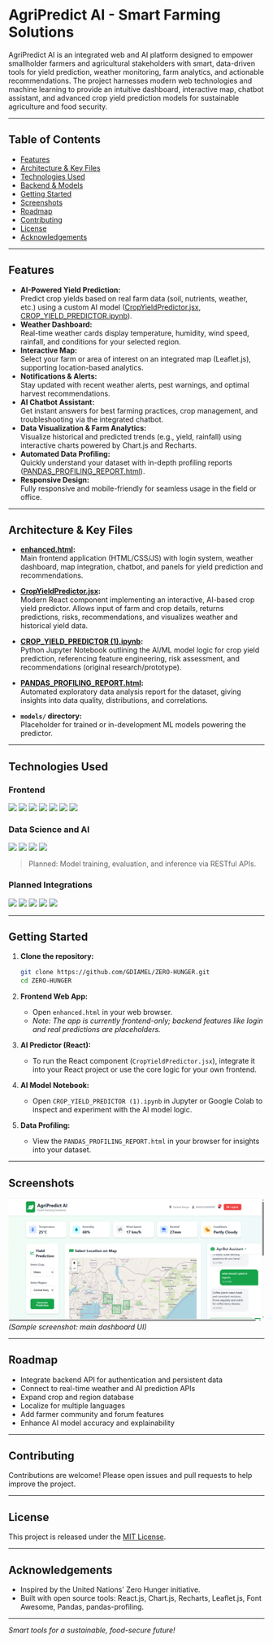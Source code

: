 # AgriPredict AI - Smart Farming Solutions

AgriPredict AI is an integrated web and AI platform designed to empower smallholder farmers and agricultural stakeholders with smart, data-driven tools for yield prediction, weather monitoring, farm analytics, and actionable recommendations. The project harnesses modern web technologies and machine learning to provide an intuitive dashboard, interactive map, chatbot assistant, and advanced crop yield prediction models for sustainable agriculture and food security.

---

## Table of Contents

- [Features](#features)
- [Architecture & Key Files](#architecture--key-files)
- [Technologies Used](#technologies-used)
- [Backend & Models](#backend--models)
- [Getting Started](#getting-started)
- [Screenshots](#screenshots)
- [Roadmap](#roadmap)
- [Contributing](#contributing)
- [License](#license)
- [Acknowledgements](#acknowledgements)

---

## Features

- **AI-Powered Yield Prediction:**  
  Predict crop yields based on real farm data (soil, nutrients, weather, etc.) using a custom AI model ([CropYieldPredictor.jsx](#cropyieldpredictorjsx), [CROP_YIELD_PREDICTOR.ipynb](#crop_yield_predictor-ipynb)).
- **Weather Dashboard:**  
  Real-time weather cards display temperature, humidity, wind speed, rainfall, and conditions for your selected region.
- **Interactive Map:**  
  Select your farm or area of interest on an integrated map (Leaflet.js), supporting location-based analytics.
- **Notifications & Alerts:**  
  Stay updated with recent weather alerts, pest warnings, and optimal harvest recommendations.
- **AI Chatbot Assistant:**  
  Get instant answers for best farming practices, crop management, and troubleshooting via the integrated chatbot.
- **Data Visualization & Farm Analytics:**  
  Visualize historical and predicted trends (e.g., yield, rainfall) using interactive charts powered by Chart.js and Recharts.
- **Automated Data Profiling:**  
  Quickly understand your dataset with in-depth profiling reports ([PANDAS_PROFILING_REPORT.html](#pandas_profiling_reporthtml)).
- **Responsive Design:**  
  Fully responsive and mobile-friendly for seamless usage in the field or office.

---

## Architecture & Key Files

- **[enhanced.html](enhanced.html):**  
  Main frontend application (HTML/CSS/JS) with login system, weather dashboard, map integration, chatbot, and panels for yield prediction and recommendations.

- **[CropYieldPredictor.jsx](CropYieldPredictor.jsx):**  
  Modern React component implementing an interactive, AI-based crop yield predictor. Allows input of farm and crop details, returns predictions, risks, recommendations, and visualizes weather and historical yield data.

- **[CROP_YIELD_PREDICTOR (1).ipynb](CROP_YIELD_PREDICTOR%20.ipynb):**  
  Python Jupyter Notebook outlining the AI/ML model logic for crop yield prediction, referencing feature engineering, risk assessment, and recommendations (original research/prototype).

- **[PANDAS_PROFILING_REPORT.html](PANDAS_PROFILING_REPORT.html):**  
  Automated exploratory data analysis report for the dataset, giving insights into data quality, distributions, and correlations.

- **`models/` directory:**  
  Placeholder for trained or in-development ML models powering the predictor.

---

## Technologies Used

### Frontend

<img src="https://img.shields.io/badge/HTML5-E34F26?style=for-the-badge&logo=html5&logoColor=white" height="30"/>
<img src="https://img.shields.io/badge/CSS3-1572B6?style=for-the-badge&logo=css3&logoColor=white" height="30"/>
<img src="https://img.shields.io/badge/React.js-61DAFB?style=for-the-badge&logo=react&logoColor=black" height="30"/>
<img src="https://img.shields.io/badge/Font%20Awesome-339AF0?style=for-the-badge&logo=fontawesome&logoColor=white" height="30"/>
<img src="https://img.shields.io/badge/Chart.js-F5788D?style=for-the-badge&logo=chartdotjs&logoColor=white" height="30"/>
<img src="https://img.shields.io/badge/Recharts-FF6F61?style=for-the-badge&logo=recharts&logoColor=white" height="30"/>
<img src="https://img.shields.io/badge/Leaflet.js-199900?style=for-the-badge&logo=leaflet&logoColor=white" height="30"/>

### Data Science and AI

<img src="https://img.shields.io/badge/Python-3776AB?style=for-the-badge&logo=python&logoColor=white" height="30"/>
<img src="https://img.shields.io/badge/Pandas-150458?style=for-the-badge&logo=pandas&logoColor=white" height="30"/>
<img src="https://img.shields.io/badge/Jupyter-F37626?style=for-the-badge&logo=jupyter&logoColor=white" height="30"/>
<img src="https://img.shields.io/badge/pandas--profiling-003B57?style=for-the-badge&logo=python&logoColor=white" height="30"/>

> Planned: Model training, evaluation, and inference via RESTful APIs.

### Planned Integrations

<img src="https://img.shields.io/badge/Java-007396?style=for-the-badge&logo=java&logoColor=white" height="30"/>
<img src="https://img.shields.io/badge/Spring%20Boot-6DB33F?style=for-the-badge&logo=springboot&logoColor=white" height="30"/>
<img src="https://img.shields.io/badge/REST%20API-FF6F00?style=for-the-badge&logo=api&logoColor=white" height="30"/>
<img src="https://img.shields.io/badge/Weather%20API-1E90FF?style=for-the-badge&logo=OpenWeather&logoColor=white" height="30"/>
<img src="https://img.shields.io/badge/AI--Driven%20Prediction-FF4081?style=for-the-badge&logo=tensorflow&logoColor=white" height="30"/>



---

## Getting Started

1. **Clone the repository:**
   ```bash
   git clone https://github.com/GDIAMEL/ZERO-HUNGER.git
   cd ZERO-HUNGER
   ```

2. **Frontend Web App:**
   - Open `enhanced.html` in your web browser.
   - *Note: The app is currently frontend-only; backend features like login and real predictions are placeholders.*

3. **AI Predictor (React):**
   - To run the React component (`CropYieldPredictor.jsx`), integrate it into your React project or use the core logic for your own frontend.

4. **AI Model Notebook:**
   - Open `CROP_YIELD_PREDICTOR (1).ipynb` in Jupyter or Google Colab to inspect and experiment with the AI model logic.

5. **Data Profiling:**
   - View the `PANDAS_PROFILING_REPORT.html` in your browser for insights into your dataset.

---

## Screenshots

![AgriPredict AI Dashboard](AGRI%20AI.PNG)
*(Sample screenshot: main dashboard UI)*

---

## Roadmap

- Integrate backend API for authentication and persistent data
- Connect to real-time weather and AI prediction APIs
- Expand crop and region database
- Localize for multiple languages
- Add farmer community and forum features
- Enhance AI model accuracy and explainability

---

## Contributing

Contributions are welcome! Please open issues and pull requests to help improve the project.

---

## License

This project is released under the [MIT License](LICENSE).

---

## Acknowledgements

- Inspired by the United Nations' Zero Hunger initiative.
- Built with open source tools: React.js, Chart.js, Recharts, Leaflet.js, Font Awesome, Pandas, pandas-profiling.

---

*Smart tools for a sustainable, food-secure future!*
